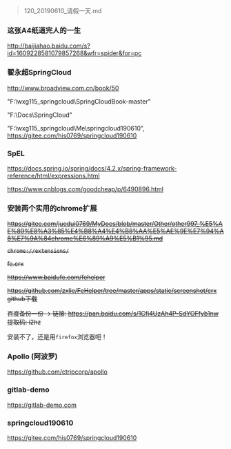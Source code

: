 > 120_20190610_请假一天.md

### 这张A4纸道完人的一生

<http://baijiahao.baidu.com/s?id=1609228581079857268&wfr=spider&for=pc>

### 翟永超SpringCloud

<http://www.broadview.com.cn/book/50>

"F:\wxg115_springcloud\SpringCloudBook-master"

"F:\Docs\SpringCloud"

"F:\wxg115_springcloud\Me\springcloud190610", <https://gitee.com/his0769/springcloud190610>

### SpEL

<https://docs.spring.io/spring/docs/4.2.x/spring-framework-reference/html/expressions.html>

<https://www.cnblogs.com/goodcheap/p/6490896.html>


### 安装两个实用的chrome扩展

~~<https://gitee.com/juedui0769/MyDocs/blob/master/Other/other997_%E5%AE%89%E8%A3%85%E4%B8%A4%E4%B8%AA%E5%AE%9E%E7%94%A8%E7%9A%84chrome%E6%89%A9%E5%B1%95.md>~~

~~`chrome://extensions/`~~

~~fe.crx~~

~~<https://www.baidufe.com/fehelper>~~

~~<https://github.com/zxlie/FeHelper/tree/master/apps/static/screenshot/crx> github下载~~

~~百度备份一份 -> 链接: https://pan.baidu.com/s/1Cfj4UzAh4P-SdYOFfyb1nw 提取码: i2hz~~

安装不了，还是用`firefox`浏览器吧！

### Apollo (阿波罗)

<https://github.com/ctripcorp/apollo>

### gitlab-demo

<https://gitlab-demo.com>


### springcloud190610

<https://gitee.com/his0769/springcloud190610>









